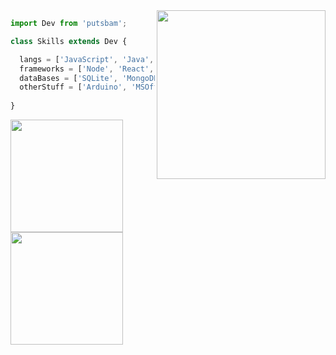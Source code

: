 
<img align="right" width="270" src="https://cdn.discordapp.com/attachments/752256861545299990/888464326023860274/IMG-20200106-WA0002.jpg" />

```js
import Dev from 'putsbam';

class Skills extends Dev {

  langs = ['JavaScript', 'Java', 'C', 'HTML', 'CSS'];
  frameworks = ['Node', 'React', 'Vue', 'Electron', 'Express'];
  dataBases = ['SQLite', 'MongoDB', 'Firebase'];
  otherStuff = ['Arduino', 'MSOffice', 'PhotoshopCS6']
  
}
```

<a href="https://github.com/putsbam">
  <img height="180em" src="https://github-readme-stats.vercel.app/api?username=putsbam&show_icons=true&text_color=ffffff&title_color=ffffff&bg_color=-45,ff9267,ff6a74,fa4390,d72fb4&include_all_commits=true&count_private=true"/>
   <img height="180em" src="https://github-readme-stats.vercel.app/api/top-langs/?username=putsbam&layout=compact&card_width=370&langs=10&text_color=ffffff&title_color=ffffff&bg_color=-45,ff9267,ff6a74,fa4390,d72fb4"/>
</div>
